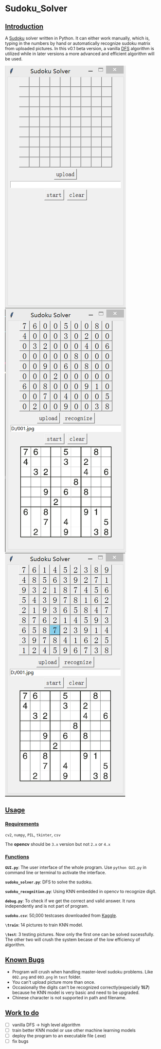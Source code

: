# Sudoku_Solver

## [Introduction](#readme)

A [Sudoku](https://en.wikipedia.org/wiki/Sudoku) solver written in Python. It can either work manually, which is, typing in the numbers by hand or automatically recognize sudoku matrix from uploaded pictures. In this v0.1 beta version, a vanilla [DFS](https://en.wikipedia.org/wiki/Depth-first_search) algorithm is utilized while in later versions a more advanced and efficient algorithm will be used.

![main page](https://github.com/guozhonghao1994/Sudoku_Solver/blob/master/1.PNG)![img2](https://github.com/guozhonghao1994/Sudoku_Solver/blob/master/2.PNG)![img3](https://github.com/guozhonghao1994/Sudoku_Solver/blob/master/3.PNG)

## [Usage](#readme)

### [Requirements](#Usage)

`cv2`, `numpy`, `PIL`, `tkinter`, `csv`

The **opencv** should be `3.x` version but not `2.x` or `4.x` 

### [Functions](#Usage)

**`GUI.py`**: The user interface of the whole program. Use `python GUI.py` in command line or terminal to activate the interface.

**`sudoku_solver.py`**: DFS to solve the sudoku.

**`sudoku_recognition.py`**: Using KNN embedded in opencv to recognize digit.

**`debug.py`**: To check if we get the correct and valid answer. It runs independently and is not part of program.

**`sudoku.csv`**: 50,000 testcases downloaded from [Kaggle](https://www.kaggle.com/bryanpark/sudoku). 

**`\train`**: 14 pictures to train KNN model.

**`\test`**: 3 testing pictures. Now only the first one can be solved sucessfully. The other two will crush the system becase of the low efficiency of algorithm.

## [Known Bugs](#readme)

- Program will crush when handling master-level sudoku problems. Like `002.png` and `003.png` in `test` folder.
- You can't upload picture more than once.
- Occasionally the digits can't be recognized correctly(especially __1__&__7__) because he KNN model is very basic and need to be upgraded.
- Chinese character is not supported in path and filename.

## [Work to do](#readme)

- [ ] vanilla DFS -> high level algorithm
- [ ] train better KNN model or use other machine learning models
- [ ] deploy the program to an executable file (.exe)
- [ ] fix bugs
